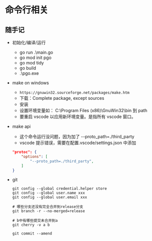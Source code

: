 # 命令行相关

## 随手记

- 初始化/编译/运行
  - go run .\main.go
  - go mod init pgo
  - go mod tidy
  - go build
  - .\pgo.exe

- make on windows
  - `https://gnuwin32.sourceforge.net/packages/make.htm`
  - 下载：Complete package, except sources
  - 安装
  - 设置环境变量如： C:\Program Files (x86)\GnuWin32\bin 到 path
  - 要重启 vscode 以应用新环境变量。是指所有 vscode 窗口。

- make api
  - 这个命令运行没问题，因为加了 --proto_path=./third_party
  - vscode 提示错误，需要在配置.vscode/settings.json 中添加

  ```json
  "protoc": {
      "options": [
          "--proto_path=./third_party",
      ]
  }
  ```

- git

  ```shell
  git config --global credential.helper store
  git config --global user.name xxx
  git config --global user.email xxx

  # 哪些分支还没有完全合并到release分支
  git branch -r --no-merged=release

  # b中有哪些提交未合并到a
  git cherry -v a b

  git commit --amend
  ```
